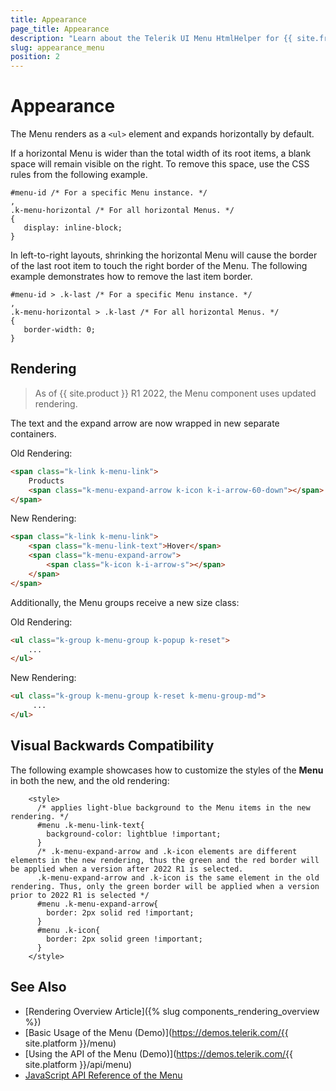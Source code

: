 ```yaml
---
title: Appearance
page_title: Appearance
description: "Learn about the Telerik UI Menu HtmlHelper for {{ site.framework }} rendering and appearance."
slug: appearance_menu
position: 2
---
```


# Appearance

The Menu renders as a `<ul>` element and expands horizontally by default.

If a horizontal Menu is wider than the total width of its root items, a blank space will remain visible on the right. To remove this space, use the CSS rules from the following example.

    #menu-id /* For a specific Menu instance. */
    ,
    .k-menu-horizontal /* For all horizontal Menus. */
    {
       display: inline-block;
    }

In left-to-right layouts, shrinking the horizontal Menu will cause the border of the last root item to touch the right border of the Menu. The following example demonstrates how to remove the last item border.

    #menu-id > .k-last /* For a specific Menu instance. */
    ,
    .k-menu-horizontal > .k-last /* For all horizontal Menus. */
    {
       border-width: 0;
    }

## Rendering

> As of {{ site.product }} R1 2022, the Menu component uses updated rendering.

The text and the expand arrow are now wrapped in new separate containers.

Old Rendering:

```html
<span class="k-link k-menu-link">
    Products
    <span class="k-menu-expand-arrow k-icon k-i-arrow-60-down"></span>
</span>
```

New Rendering:
```html
<span class="k-link k-menu-link">
    <span class="k-menu-link-text">Hover</span>
    <span class="k-menu-expand-arrow">
        <span class="k-icon k-i-arrow-s"></span>
    </span>
</span>
```

Additionally, the Menu groups receive a new size class:

Old Rendering:

```html
<ul class="k-group k-menu-group k-popup k-reset">
    ...
</ul>
```

New Rendering:

```html
<ul class="k-group k-menu-group k-reset k-menu-group-md">
     ... 
</ul>
```

## Visual Backwards Compatibility

The following example showcases how to customize the styles of the **Menu** in both the new, and the old rendering:

```
    <style>
      /* applies light-blue background to the Menu items in the new rendering. */
      #menu .k-menu-link-text{ 
        background-color: lightblue !important;
      }
      /* .k-menu-expand-arrow and .k-icon elements are different elements in the new rendering, thus the green and the red border will be applied when a version after 2022 R1 is selected. 
      .k-menu-expand-arrow and .k-icon is the same element in the old rendering. Thus, only the green border will be applied when a version prior to 2022 R1 is selected */
      #menu .k-menu-expand-arrow{
        border: 2px solid red !important;
      }
      #menu .k-icon{
        border: 2px solid green !important;
      }
    </style>
```
<!--*-->

## See Also

* [Rendering Overview Article]({% slug components_rendering_overview %})
* [Basic Usage of the Menu (Demo)](https://demos.telerik.com/{{ site.platform }}/menu)
* [Using the API of the Menu (Demo)](https://demos.telerik.com/{{ site.platform }}/api/menu)
* [JavaScript API Reference of the Menu](https://docs.telerik.com/kendo-ui/api/javascript/ui/menu)
